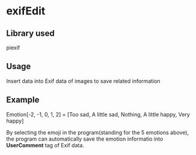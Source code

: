 # exifEdit
## Library used
piexif

## Usage
Insert data into Exif data of images to save related information

## Example
Emotion[-2, -1, 0, 1, 2] = [Too sad, A little sad, Nothing, A little happy, Very happy]

By selecting the emoji in the program(standing for the 5 emotions above), the program can automatically save the emotion informatio into **UserComment** tag of Exif data.
